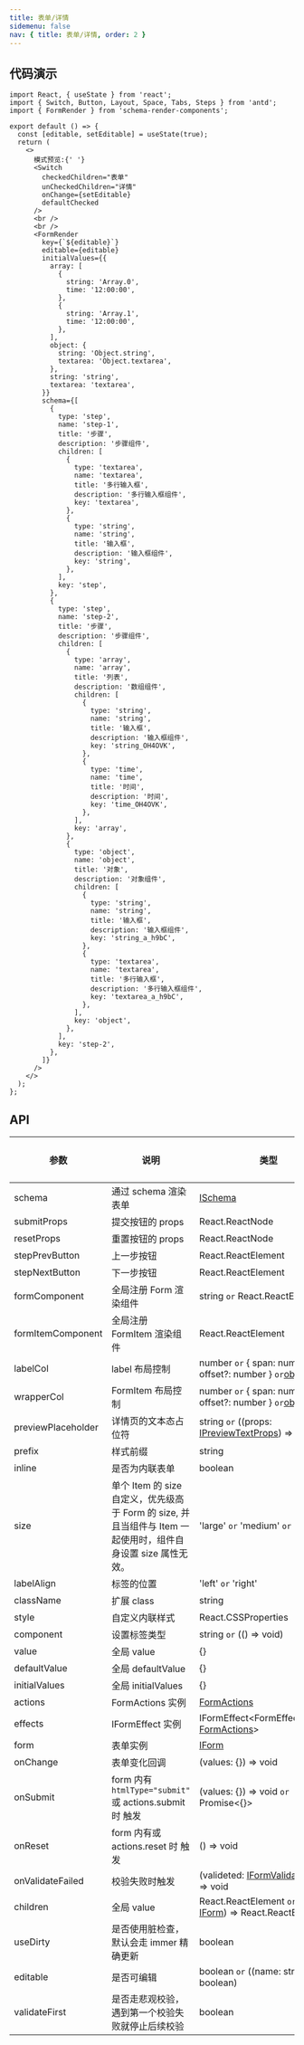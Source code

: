 ```yaml
---
title: 表单/详情
sidemenu: false
nav: { title: 表单/详情, order: 2 }
---
```


## 代码演示

```tsx
import React, { useState } from 'react';
import { Switch, Button, Layout, Space, Tabs, Steps } from 'antd';
import { FormRender } from 'schema-render-components';

export default () => {
  const [editable, setEditable] = useState(true);
  return (
    <>
      模式预览:{' '}
      <Switch
        checkedChildren="表单"
        unCheckedChildren="详情"
        onChange={setEditable}
        defaultChecked
      />
      <br />
      <br />
      <FormRender
        key={`${editable}`}
        editable={editable}
        initialValues={{
          array: [
            {
              string: 'Array.0',
              time: '12:00:00',
            },
            {
              string: 'Array.1',
              time: '12:00:00',
            },
          ],
          object: {
            string: 'Object.string',
            textarea: 'Object.textarea',
          },
          string: 'string',
          textarea: 'textarea',
        }}
        schema={[
          {
            type: 'step',
            name: 'step-1',
            title: '步骤',
            description: '步骤组件',
            children: [
              {
                type: 'textarea',
                name: 'textarea',
                title: '多行输入框',
                description: '多行输入框组件',
                key: 'textarea',
              },
              {
                type: 'string',
                name: 'string',
                title: '输入框',
                description: '输入框组件',
                key: 'string',
              },
            ],
            key: 'step',
          },
          {
            type: 'step',
            name: 'step-2',
            title: '步骤',
            description: '步骤组件',
            children: [
              {
                type: 'array',
                name: 'array',
                title: '列表',
                description: '数组组件',
                children: [
                  {
                    type: 'string',
                    name: 'string',
                    title: '输入框',
                    description: '输入框组件',
                    key: 'string_OH4OVK',
                  },
                  {
                    type: 'time',
                    name: 'time',
                    title: '时间',
                    description: '时间',
                    key: 'time_OH4OVK',
                  },
                ],
                key: 'array',
              },
              {
                type: 'object',
                name: 'object',
                title: '对象',
                description: '对象组件',
                children: [
                  {
                    type: 'string',
                    name: 'string',
                    title: '输入框',
                    description: '输入框组件',
                    key: 'string_a_h9bC',
                  },
                  {
                    type: 'textarea',
                    name: 'textarea',
                    title: '多行输入框',
                    description: '多行输入框组件',
                    key: 'textarea_a_h9bC',
                  },
                ],
                key: 'object',
              },
            ],
            key: 'step-2',
          },
        ]}
      />
    </>
  );
};
```

## API

| 参数               | 说明                                                                                                          | 类型                                                                                                                                                 | 默认值 |
| ------------------ | ------------------------------------------------------------------------------------------------------------- | ---------------------------------------------------------------------------------------------------------------------------------------------------- | ------ |
| schema             | 通过 schema 渲染表单                                                                                          | <a href="/generator-editor#ischema-属性">ISchema</a>                                                                                                 | []     |
| submitProps        | 提交按钮的 props                                                                                              | React.ReactNode                                                                                                                                      | -      |
| resetProps         | 重置按钮的 props                                                                                              | React.ReactNode                                                                                                                                      | -      |
| stepPrevButton     | 上一步按钮                                                                                                    | React.ReactElement                                                                                                                                   | -      |
| stepNextButton     | 下一步按钮                                                                                                    | React.ReactElement                                                                                                                                   | -      |
| formComponent      | 全局注册 Form 渲染组件                                                                                        | string `or` React.ReactElement                                                                                                                       | -      |
| formItemComponent  | 全局注册 FormItem 渲染组件                                                                                    | React.ReactElement                                                                                                                                   | -      |
| labelCol           | label 布局控制                                                                                                | number `or` { span: number; offset?: number } `or`[object](https://ant.design/components/grid/#Col)                                                  | -      |
| wrapperCol         | FormItem 布局控制                                                                                             | number `or` { span: number; offset?: number } `or`[object](https://ant.design/components/grid/#Col)                                                  | -      |
| previewPlaceholder | 详情页的文本态占位符                                                                                          | string `or` ((props: [IPreviewTextProps](#api)) => string)                                                                                           | -      |
| prefix             | 样式前缀                                                                                                      | string                                                                                                                                               | -      |
| inline             | 是否为内联表单                                                                                                | boolean                                                                                                                                              | -      |
| size               | 单个 Item 的 size 自定义，优先级高于 Form 的 size, 并且当组件与 Item 一起使用时，组件自身设置 size 属性无效。 | 'large' `or` 'medium' `or` 'small'                                                                                                                   | -      |
| labelAlign         | 标签的位置                                                                                                    | 'left' `or` 'right'                                                                                                                                  | -      |
| className          | 扩展 class                                                                                                    | string                                                                                                                                               | -      |
| style              | 自定义内联样式                                                                                                | React.CSSProperties                                                                                                                                  | -      |
| component          | 设置标签类型                                                                                                  | string `or` (() => void)                                                                                                                             | -      |
| value              | 全局 value                                                                                                    | {}                                                                                                                                                   | -      |
| defaultValue       | 全局 defaultValue                                                                                             | {}                                                                                                                                                   | -      |
| initialValues      | 全局 initialValues                                                                                            | {}                                                                                                                                                   | -      |
| actions            | FormActions 实例                                                                                              | [FormActions](#api)                                                                                                                                  | -      |
| effects            | IFormEffect 实例                                                                                              | IFormEffect<FormEffectPayload, [FormActions](#api)>                                                                                                  | -      |
| form               | 表单实例                                                                                                      | [ IForm](#api)                                                                                                                                       | -      |
| onChange           | 表单变化回调                                                                                                  | (values: {}) => void                                                                                                                                 | -      |
| onSubmit           | form 内有 `htmlType="submit"` 或 actions.submit 时 触发                                                       | (values: {}) => void `or` Promise<{}>                                                                                                                | -      |
| onReset            | form 内有或 actions.reset 时 触发                                                                             | () => void                                                                                                                                           | -      |
| onValidateFailed   | 校验失败时触发                                                                                                | (valideted: [IFormValidateResult](https://formilyjs.org/iframe.html?path=/opt/build/repo/packages/antd/README.zh-cn.md#IFormValidateResult)) => void | -      |
| children           | 全局 value                                                                                                    | React.ReactElement `or` ((form: [IForm](#api)) => React.ReactElement)                                                                                | -      |
| useDirty           | 是否使用脏检查，默认会走 immer 精确更新                                                                       | boolean                                                                                                                                              | -      |
| editable           | 是否可编辑                                                                                                    | boolean `or` ((name: string) => boolean)                                                                                                             | -      |
| validateFirst      | 是否走悲观校验，遇到第一个校验失败就停止后续校验                                                              | boolean                                                                                                                                              | -      |
